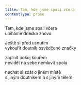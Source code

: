 ```yaml
---
title: Tam, kde jsme spali včera
contentType: prose
---
```


<section>

Tam, kde jsme spali včera  
uléháme dneska znovu

Ještě si před usnutím  
vykouřit doutník osvědčené značky

zaplnit pokoj kouřem  
nevidět na sebe nemluvit spolu

nechat si zdát o jiném místě  
s jiným doutníkem a s jiným tělem

</section>
